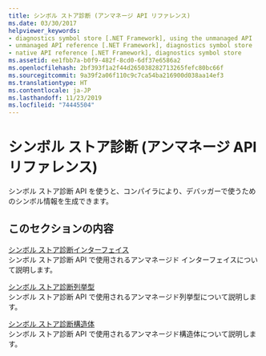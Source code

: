 ```yaml
---
title: シンボル ストア診断 (アンマネージ API リファレンス)
ms.date: 03/30/2017
helpviewer_keywords:
- diagnostics symbol store [.NET Framework], using the unmanaged API
- unmanaged API reference [.NET Framework], diagnostics symbol store
- native API reference [.NET Framework], diagnostics symbol store
ms.assetid: ee1fbb7a-b0f9-482f-8cd0-6df37e6586a2
ms.openlocfilehash: 2bf393f1a2f44d265038282713265fefc80bc66f
ms.sourcegitcommit: 9a39f2a06f110c9c7ca54ba216900d038aa14ef3
ms.translationtype: HT
ms.contentlocale: ja-JP
ms.lasthandoff: 11/23/2019
ms.locfileid: "74445504"
---
```

# <a name="diagnostics-symbol-store-unmanaged-api-reference"></a>シンボル ストア診断 (アンマネージ API リファレンス)
シンボル ストア診断 API を使うと、コンパイラにより、デバッガーで使うためのシンボル情報を生成できます。  
  
## <a name="in-this-section"></a>このセクションの内容  
 [シンボル ストア診断インターフェイス](../../../../docs/framework/unmanaged-api/diagnostics/diagnostics-symbol-store-interfaces.md)  
 シンボル ストア診断 API で使用されるアンマネージド インターフェイスについて説明します。  
  
 [シンボル ストア診断列挙型](../../../../docs/framework/unmanaged-api/diagnostics/diagnostics-symbol-store-enumerations.md)  
 シンボル ストア診断 API で使用されるアンマネージド列挙型について説明します。  
  
 [シンボル ストア診断構造体](../../../../docs/framework/unmanaged-api/diagnostics/diagnostics-symbol-store-structures.md)  
 シンボル ストア診断 API で使用されるアンマネージド構造体について説明します。
